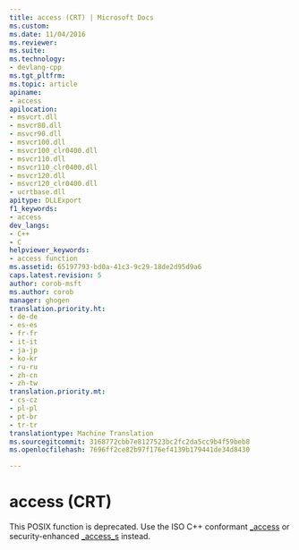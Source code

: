 ```yaml
---
title: access (CRT) | Microsoft Docs
ms.custom: 
ms.date: 11/04/2016
ms.reviewer: 
ms.suite: 
ms.technology:
- devlang-cpp
ms.tgt_pltfrm: 
ms.topic: article
apiname:
- access
apilocation:
- msvcrt.dll
- msvcr80.dll
- msvcr90.dll
- msvcr100.dll
- msvcr100_clr0400.dll
- msvcr110.dll
- msvcr110_clr0400.dll
- msvcr120.dll
- msvcr120_clr0400.dll
- ucrtbase.dll
apitype: DLLExport
f1_keywords:
- access
dev_langs:
- C++
- C
helpviewer_keywords:
- access function
ms.assetid: 65197793-bd0a-41c3-9c29-18de2d95d9a6
caps.latest.revision: 5
author: corob-msft
ms.author: corob
manager: ghogen
translation.priority.ht:
- de-de
- es-es
- fr-fr
- it-it
- ja-jp
- ko-kr
- ru-ru
- zh-cn
- zh-tw
translation.priority.mt:
- cs-cz
- pl-pl
- pt-br
- tr-tr
translationtype: Machine Translation
ms.sourcegitcommit: 3168772cbb7e8127523bc2fc2da5cc9b4f59beb8
ms.openlocfilehash: 7696ff2ce82b97f176ef4139b179441de34d8430

---
```

# access (CRT)
This POSIX function is deprecated. Use the ISO C++ conformant [_access](../../c-runtime-library/reference/access-waccess.md) or security-enhanced [_access_s](../../c-runtime-library/reference/access-s-waccess-s.md) instead.


<!--HONumber=Jan17_HO1-->



